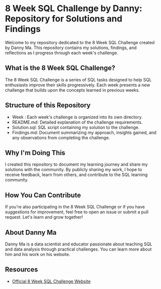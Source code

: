 # 8 Week SQL Challenge by Danny: Repository for Solutions and Findings

Welcome to my repository dedicated to the 8 Week SQL Challenge created by Danny Ma. This repository contains my solutions, findings, and reflections as I progress through each week's challenge.

## What is the 8 Week SQL Challenge?
The 8 Week SQL Challenge is a series of SQL tasks designed to help SQL enthusiasts improve their skills progressively. Each week presents a new challenge that builds upon the concepts learned in previous weeks.

## Structure of this Repository
- Week : Each week's challenge is organized into its own directory.
- README.md: Detailed explanation of the challenge requirements.
- Solution.sql: SQL script containing my solution to the challenge.
- Findings.md: Document summarizing my approach, insights gained, and any observations from completing the challenge.

## Why I'm Doing This
I created this repository to document my learning journey and share my solutions with the community. By publicly sharing my work, I hope to receive feedback, learn from others, and contribute to the SQL learning community.

## How You Can Contribute
If you're also participating in the 8 Week SQL Challenge or if you have suggestions for improvement, feel free to open an issue or submit a pull request. Let's learn and grow together!

## About Danny Ma
Danny Ma is a data scientist and educator passionate about teaching SQL and data analysis through practical challenges. You can learn more about him and his work on his website.

## Resources
- [Official 8 Week SQL Challenge Website](https://8weeksqlchallenge.com/)


